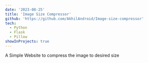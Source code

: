 ```yaml
---
date: '2023-08-25'
title: 'Image Size Compressor'
github: 'https://github.com/AkhilAndroid/Image-size-compressor'
tech:
  - Python
  - Flask
  - Pillow
showInProjects: true
---
```


A Simple Website to compress the image to desired size

